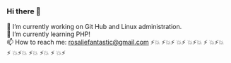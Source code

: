 ### Hi there 👋
🔭 I’m currently working on Git Hub and Linux administration. <br>
🌱 I’m currently learning PHP! <br>
📫 How to reach me: rosaliefantastic@gmail.com
⚡️💥 ⚡️💥⚡️ 💥⚡️ 💥⚡️💥 ⚡️ 💥⚡️💥 ⚡️ 💥⚡️💥 ⚡️💥 ⚡️💥 ⚡️ 💥⚡️ 

<!--
**RosaFantastic/RosaFantastic** is a ✨ _special_ ✨ repository because its `README.md` (this file) appears on your GitHub profile.

Here are some ideas to get you started:

- 🔭 I’m currently working on 
- 🌱 I’m currently learning ...
- 👯 I’m looking to collaborate on ...
- 🤔 I’m looking for help with ...
- 💬 Ask me about ...
- 📫 How to reach me: ...
- 😄 Pronouns: ...
- ⚡ Fun fact: ...
-->
